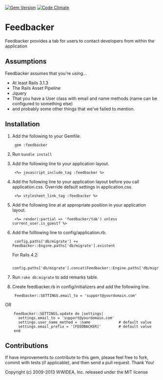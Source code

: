 [![Gem Version](https://badge.fury.io/rb/feedbacker.png)](http://badge.fury.io/rb/feedbacker)
[![Code Climate](https://codeclimate.com/github/wwidea/feedbacker.png)](https://codeclimate.com/github/wwidea/feedbacker)

Feedbacker
==========

Feedbacker provides a tab for users to contact developers from within the application

Assumptions
-----------

Feedbacker assumes that you're using...

*  At least Rails 3.1.3
*  The Rails Asset Pipeline
*  Jquery
*  That you have a User class with email and name methods (name can be configured to something else)
*  and probably some other things that we've failed to mention.

Installation
------------
1. Add the following to your Gemfile.

        gem :feedbacker

2. Run `bundle install`

3. Add the following line to your application layout.

        <%= javascript_include_tag :feedbacker %>

4. Add the following line to your application layout before you call application.css. Override default settings in application.css.

        <%= stylesheet_link_tag :feedbacker %>

5. Add the following line at at appropriate position in your application layout.

        <%= render(:partial => 'feedbacker/tab') unless current_user.is_guest? %>

6. Add the folllowing line to config/application.rb.

        config.paths['db/migrate'] += Feedbacker::Engine.paths['db/migrate'].existent

   For Rails 4.2:
    
        config.paths['db/migrate'].concat(Feedbacker::Engine.paths['db/migrate'].existent)
    
7. Run `rake db:migrate` to add remarks table.

8. Create feedbacker.rb in config/initializers and add the following line.

        Feedbacker::SETTINGS.email_to = 'support@yourdomain.com'
    
  OR
  
        Feedbacker::SETTINGS.update do |settings|
          settings.email_to = 'support@yourdomain.com'
          settings.user_name_method = :name             # default value
          settings.email_prefix = '[FEEDBACKER]'        # default value
        end



Contributions
-------------

If have improvements to contribute to this gem, please feel free to fork, commit with tests (if applicable), and then send a pull request. Thank You!

Copyright (c) 2009-2013 WWIDEA, Inc. released under the MIT license
